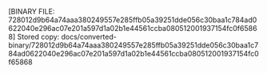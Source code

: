 [BINARY FILE: 728012d9b64a74aaa380249557e285ffb05a39251dde056c30baa1c784ad0622040e296ac07e201a597d1a02b1e44561ccba080512001937154fc0f65868]
Stored copy: docs/converted-binary/728012d9b64a74aaa380249557e285ffb05a39251dde056c30baa1c784ad0622040e296ac07e201a597d1a02b1e44561ccba080512001937154fc0f65868

